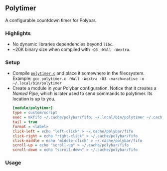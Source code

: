 ## Polytimer
A configurable countdown timer for Polybar.

### Highlights
- No dynamic libraries dependencies beyond `libc`.
- ~20K binary size when compiled with `-O3 -Wall -Wextra`.

### Setup
- Compile [`polytimer.c`](polytimer.c) and place it somewhere in the filecsystem.  
  Example: `gcc polytimer.c -Wall -Wextra -O3 -march=native -o ~/.local/bin/polytimer`
- Create a module in your Polybar configuration. Notice that it creates a
  _Named Pipe_, which is later used to send commands to polytimer.
  Its location is up to you.
  ```ini
  [module/polytimer]
  type = custom/script
  exec = mkfifo ~/.cache/polybar/fifo; ~/.local/bin/polytimer ~/.cache/polybar/fifo
  tail = true
  format = <label>
  click-left = echo "left-click" > ~/.cache/polybar/fifo
  click-right = echo "right-click" > ~/.cache/polybar/fifo
  click-middle = echo "middle-click" > ~/.cache/polybar/fifo
  scroll-up = echo "scroll-up" > ~/.cache/polybar/fifo
  scroll-down = echo "scroll-down" > ~/.cache/polybar/fifo
  ```

### Usage
